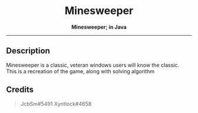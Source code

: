 <div align="center">

# Minesweeper

**Minesweeper; in Java**

</div>

---

## Description

Minesweeper is a classic, veteran windows users will know the classic. <br>
This is a recreation of the game, along with solving algorithm

## Credits

> JcbSm#5491
> Xyntlock#4658